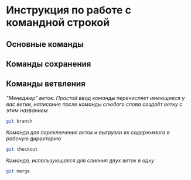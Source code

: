 # Инструкция по работе с командной строкой

## Основные команды

## Команды сохранения

## Команды ветвления

*"Менеджер" веток. Простой ввод команды перечисляет имеющиеся у вас ветки, написание после команды слюбого слова создаёт ветку с этим названием*

```sh
git branch
```

*Команда для переключения веток и выгрузки их содержимого в рабочую директорию*

```sh
git checkout
```

*Команда, использующаяся для слияния двух веток в одну*

```sh
git merge
```
